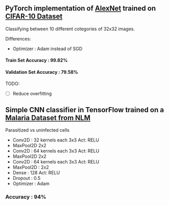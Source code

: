 ## PyTorch implementation of [AlexNet](https://proceedings.neurips.cc/paper/2012/file/c399862d3b9d6b76c8436e924a68c45b-Paper.pdf) trained on [CIFAR-10 Dataset](https://www.cs.toronto.edu/~kriz/cifar.html)
Classifying between 10 different cotegories of 32x32 images.

Differences:
* Optimizer : Adam instead of SGD
#### Train Set Accuracy : 99.82%  
#### Validation Set Accuracy : 79.58%
TODO:
- [ ] Reduce overfitting

## Simple CNN classifier in TensorFlow trained on a [Malaria Dataset from NLM](https://lhncbc.nlm.nih.gov/LHC-publications/pubs/MalariaDatasets.html)
Parasitized vs uninfected cells
* Conv2D : 32 kernels each 3x3 Act: RELU
* MaxPool2D 2x2
* Conv2D : 64 kernels each 3x3 Act: RELU
* MaxPool2D 2x2
* Conv2D : 64 kernels each 3x3 Act: RELU
* MaxPool2D : 2x2
* Dense : 128 Act: RELU
* Dropout : 0.5
* Optimizer : Adam

### Accuracy : 94%
